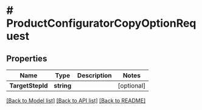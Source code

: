 # # ProductConfiguratorCopyOptionRequest


## Properties 


Name | Type | Description | Notes
------------ | ------------- | ------------- | -------------
**TargetStepId**| **string** |   | [optional]


[[Back to Model list]](../../README.md#models) [[Back to API list]](../../README.md#endpoints) [[Back to README]](../../README.md)


